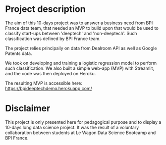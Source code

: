 # Project description
The aim of this 10-days project was to answer a business need from BPI France data team, that needed an MVP to build upon that would be used to classify start-ups between 'deeptech' and 'non-deeptech'. Such classification was defined by BPI France team.

The project relies principally on data from Dealroom API as well as Google Patents data.

We took on developing and training a logistic regression model to perform such classification. We also built a simple web-app (MVP) with Streamlit, and the code was then deployed on Heroku.

The resulting MVP is accessible here: https://bpideeptechdemo.herokuapp.com/

# Disclaimer
This project is only presented here for pedagogical purpose and to display a 10-days long data science project. It was the result of a voluntary collaboration between students at Le Wagon Data Science Bootcamp and BPI France.
